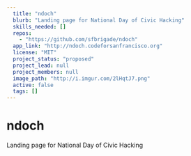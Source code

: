 ```yaml
---
  title: "ndoch"
  blurb: "Landing page for National Day of Civic Hacking"
  skills_needed: []
  repos: 
    - "https://github.com/sfbrigade/ndoch"
  app_link: "http://ndoch.codeforsanfrancisco.org"
  license: "MIT"
  project_status: "proposed"
  project_lead: null
  project_members: null
  image_path: "http://i.imgur.com/2lHqtJ7.png"
  active: false
  tags: []
---
```

# ndoch
Landing page for National Day of Civic Hacking

